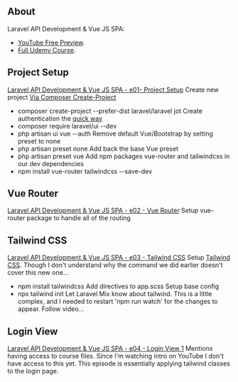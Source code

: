 ## About

Laravel API Development & Vue JS SPA:

- [YouTube Free Preview](https://www.youtube.com/watch?v=AFyzK8qohdE&list=PLpzy7FIRqpGBBKr4FVpEs1fA7uCibdCZ9&index=2&t=0s).
- [Full Udemy Course](https://www.udemy.com/course/laravel-api-development-vue-js-spa-from-scratch/).

## Project Setup

[Laravel API Development & Vue JS SPA - e01- Project Setup](https://www.youtube.com/watch?v=AFyzK8qohdE&list=PLpzy7FIRqpGBBKr4FVpEs1fA7uCibdCZ9&index=2&t=0s)
Create new project [Via Composer Create-Project](https://laravel.com/docs/6.0/installation#installing-laravel)
-  composer create-project --prefer-dist laravel/laravel jot
Create authentication the [quick way](https://laravel.com/docs/6.0/authentication#authentication-quickstart)
- composer require laravel/ui --dev
- php artisan ui vue --auth
Remove default Vue/Bootstrap by setting preset to none
- php artisan preset none
Add back the base Vue preset
- php artisan preset vue
Add npm packages vue-router and tailwindcss in our dev dependencies
- npm install vue-router tailwindcss --save-dev

## Vue Router

[Laravel API Development & Vue JS SPA - e02 - Vue Router](https://www.youtube.com/watch?v=wJN_7YJkzRw&list=PLpzy7FIRqpGBBKr4FVpEs1fA7uCibdCZ9&index=2)
Setup vue-router package to handle all of the routing

## Tailwind CSS

[Laravel API Development & Vue JS SPA - e03 - Tailwind CSS](https://www.youtube.com/watch?v=wX1QKUISQjI&list=PLpzy7FIRqpGBBKr4FVpEs1fA7uCibdCZ9&index=3)
Setup [Tailwind CSS](https://tailwindcss.com/docs/installation/). Though I don't understand why the command we did earlier doesn't cover this new one...
- npm install tailwindcss
Add directives to app.scss
Setup base config
- npx tailwind init
Let Laravel Mix know about tailwind. This is a little complex, and I needed to restart 'npm run watch' for the changes to appear. Follow video...

## Login View

[Laravel API Development & Vue JS SPA - e04 - Login View 1](https://www.youtube.com/watch?v=vD3T6M7Hlm0&list=PLpzy7FIRqpGBBKr4FVpEs1fA7uCibdCZ9&index=4)
Mentions having access to course files. Since I'm watching intro on YouTube I don't have access to this yet.
This episode is essentially applying tailwind classes to the login page.